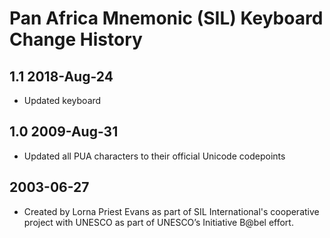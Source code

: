 Pan Africa Mnemonic (SIL) Keyboard Change History
=======================

1.1 2018-Aug-24
---------------
* Updated keyboard

1.0 2009-Aug-31
---------------
* Updated all PUA characters to their official Unicode codepoints

2003-06-27
-----------------
* Created by Lorna Priest Evans as part of SIL International's 
  cooperative project with UNESCO as part of UNESCO’s Initiative B@bel effort. 

